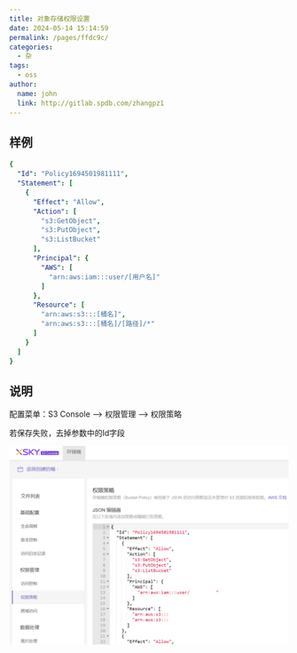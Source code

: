 ```yaml
---
title: 对象存储权限设置
date: 2024-05-14 15:14:59
permalink: /pages/ffdc9c/
categories: 
  - 杂
tags: 
  - oss
author: 
  name: john
  link: http://gitlab.spdb.com/zhangpz1
---
```


## 样例

```yaml
{
  "Id": "Policy1694501981111",
  "Statement": [
    {
      "Effect": "Allow",
      "Action": [
        "s3:GetObject",
        "s3:PutObject",
        "s3:ListBucket"
      ],
      "Principal": {
        "AWS": [
          "arn:aws:iam:::user/[用户名]"
        ]
      },
      "Resource": [
        "arn:aws:s3:::[桶名]",
        "arn:aws:s3:::[桶名]/[路径]/*"
      ]
    }
  ]
}
```

## 说明

配置菜单：S3 Console --> 权限管理 --> 权限策略

若保存失败，去掉参数中的Id字段

![s3console](./img/s3console.png)
